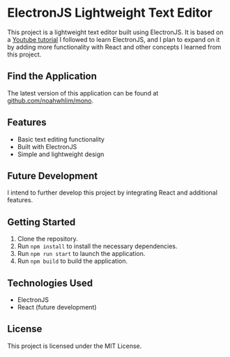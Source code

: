 # ElectronJS Lightweight Text Editor

This project is a lightweight text editor built using ElectronJS. It is based on a [Youtube tutorial](https://www.youtube.com/watch?v=lEfbHcqbzMg) I followed to learn ElectronJS, and I plan to expand on it by adding more functionality with React and other concepts I learned from this project.

## Find the Application
The latest version of this application can be found at [github.com/noahwhlim/mono](https://github.com/noahwhlim/mono).

## Features
- Basic text editing functionality
- Built with ElectronJS
- Simple and lightweight design

## Future Development
I intend to further develop this project by integrating React and additional features.

## Getting Started
1. Clone the repository.
2. Run `npm install` to install the necessary dependencies.
3. Run `npm run start` to launch the application.
4. Run `npm build` to build the application.

## Technologies Used
- ElectronJS
- React (future development)

## License
This project is licensed under the MIT License.


